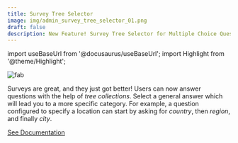 ```yaml
---
title: Survey Tree Selector
image: img/admin_survey_tree_selector_01.png
draft: false
description: New Feature! Survey Tree Selector for Multiple Choice Questions
---
```


import useBaseUrl from '@docusaurus/useBaseUrl'; 
import Highlight from '@theme/Highlight';


<div className="align-center">
<div class="card">
<div class="card__header">

</div>
<div class="card__image">
<img alt="fab" class="img_card item shadow--tl" src={useBaseUrl('img/admin_survey_tree_selector_01.png')} />
<br/>
</div>
<div class="card__body">

Surveys are great, and they just got better! Users can now answer questions with the help of _tree collections_. Select a general answer which will lead you to a more specific category. For example, a question configured to specify a location can start by asking for _country_, then _region_, and finally _city_.

</div>
<div className="card__footer text-center align-padding-center">

<a className="button button--info button--block" href="/docs/documentation/admin/survey/components/multiple_choice#tree-selector">See Documentation</a>
<br/>

</div>
</div>
</div>


